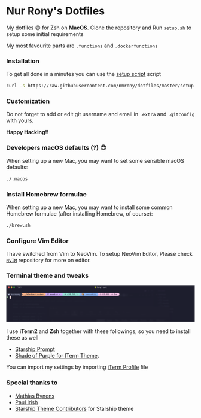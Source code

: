 # Nur Rony's Dotfiles

My dotfiles :smile: for Zsh on **MacOS**. Clone the repository and Run `setup.sh` to setup some initial requirements

My most favourite parts are `.functions` and `.dockerfunctions`

### Installation

To get all done in a minutes you can use the [setup script](https://github.com/nmrony/dotfiles/blob/master/setup) script

```sh
curl -s https://raw.githubusercontent.com/nmrony/dotfiles/master/setup | bash
```

### Customization

Do not forget to add or edit git username and email in `.extra` and `.gitconfig` with yours.

**Happy Hacking!!**

### Developers macOS defaults (?) :wink:

When setting up a new Mac, you may want to set some sensible macOS defaults:

```sh
./.macos
```

### Install Homebrew formulae

When setting up a new Mac, you may want to install some common Homebrew formulae (after installing Homebrew, of course):

```sh
./brew.sh
```

### Configure Vim Editor

I have switched from Vim to NeoVim. To setup NeoVim Editor, Please check [`NVIM`](https://github.com/nurrony/nvim) repository for more on editor.

### Terminal theme and tweaks

<p align="center">
 <img src="./cli-snap.png" alt="cli snap" />
</p>

I use **iTerm2** and **Zsh** together with these followings, so you need to install these as well

- [Starship Prompt][starship-link]
- [Shade of Purple for ITerm Theme][shades-of-purple].

You can import my settings by importing [iTerm Profile][iterm-profile-file] file

### Special thanks to

- [Mathias Bynens](https://twitter.com/mathias)
- [Paul Irish](https://twitter.com/paul_irish)
- [Starship Theme Contributors][starship-link] for Starship theme

[starship-link]: https://starship.rs/
[shades-of-purple]: https://github.com/ahmadawais/Shades-of-Purple-iTerm2
[iterm-profile-file]: ./assets/Rony-iTerm.json
